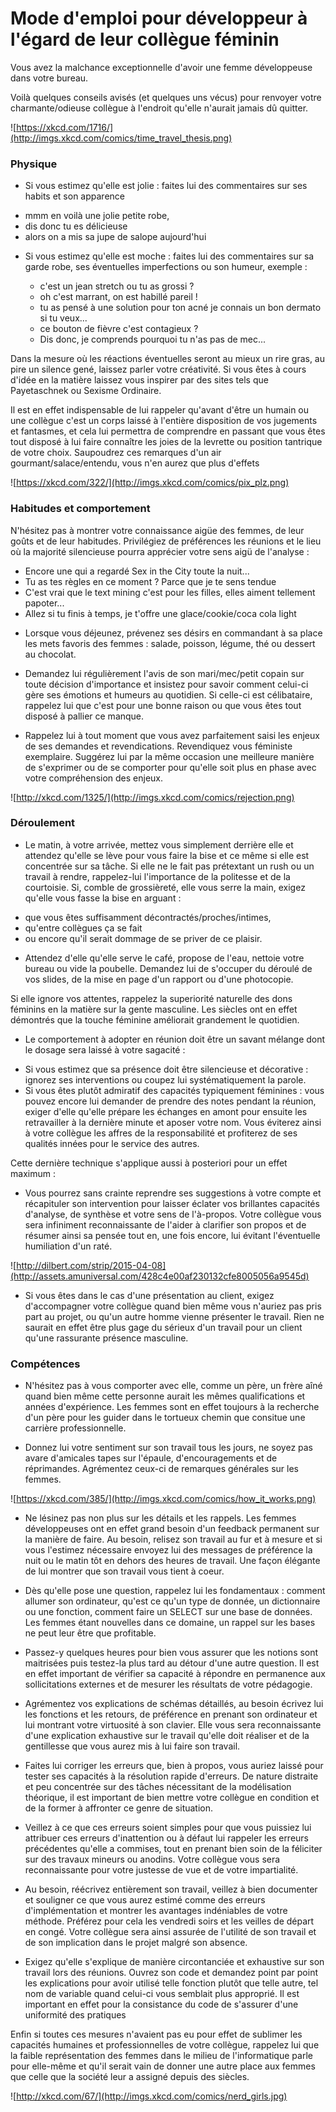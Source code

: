 # Mode d'emploi pour développeur à l'égard de leur collègue féminin

Vous avez la malchance exceptionnelle
d'avoir une femme développeuse dans votre bureau.

Voilà quelques conseils avisés (et quelques uns vécus) pour renvoyer
votre charmante/odieuse collègue à l'endroit qu'elle n'aurait jamais dû quitter.

![https://xkcd.com/1716/](http://imgs.xkcd.com/comics/time_travel_thesis.png)


### Physique
* Si vous estimez qu'elle est jolie :
 faites lui des commentaires sur ses habits et son apparence
 - mmm en voilà une jolie petite robe,
 - dis donc tu es délicieuse
 - alors on a mis sa jupe de salope aujourd'hui

* Si vous estimez qu'elle est moche :
 faites lui des commentaires sur sa garde robe, ses éventuelles imperfections
 ou son humeur, exemple :

  - c'est un jean stretch ou tu as grossi ?
  - oh c'est marrant, on est habillé pareil !
  - tu as pensé à une solution pour ton acné je connais un bon dermato si tu veux...
  - ce bouton de fièvre c'est contagieux ?
  - Dis donc, je comprends pourquoi tu n'as pas de mec...

Dans la mesure où les réactions éventuelles seront au mieux un rire gras, au pire un silence gené, laissez parler votre créativité.
Si vous êtes à cours d'idée en la matière laissez vous inspirer par des sites tels que Payetaschnek ou Sexisme Ordinaire.

Il est en effet indispensable de lui rappeler qu'avant d'être un humain ou une collègue c'est un corps laissé à l'entière disposition de vos jugements et fantasmes, et cela lui permettra de comprendre en passant que vous êtes tout disposé à lui faire connaître les joies de la levrette ou position tantrique de votre choix.
Saupoudrez ces remarques d'un air gourmant/salace/entendu,
vous n'en aurez que plus d'effets

![https://xkcd.com/322/](http://imgs.xkcd.com/comics/pix_plz.png)

### Habitudes et comportement

N'hésitez pas à montrer votre connaissance aigüe des femmes, de leur goûts et de leur habitudes.
Privilégiez de préférences les réunions et le lieu où la majorité silencieuse pourra apprécier votre sens aigü de l'analyse :
  - Encore une qui a regardé Sex in the City toute la nuit...
  - Tu as tes règles en ce moment ? Parce que je te sens tendue
  - C'est vrai que le text mining c'est pour les filles, elles aiment tellement papoter...
  - Allez si tu finis à temps, je t'offre une glace/cookie/coca cola light

* Lorsque vous déjeunez, prévenez ses désirs en commandant à sa place les mets favoris des femmes :
salade, poisson, légume, thé ou dessert au chocolat. 

* Demandez lui régulièrement l'avis de son mari/mec/petit copain sur toute décision d'importance et insistez pour savoir comment celui-ci gère ses émotions et humeurs au quotidien. Si celle-ci est célibataire, rappelez lui que c'est pour une bonne raison ou que vous êtes tout disposé à pallier ce manque.

* Rappelez lui à tout moment que vous avez parfaitement saisi les enjeux de ses demandes et revendications. Revendiquez vous féministe exemplaire. Suggérez lui par la même occasion une meilleure manière de s'exprimer ou de se comporter pour qu'elle soit plus en phase avec votre compréhension des enjeux.

![http://xkcd.com/1325/](http://imgs.xkcd.com/comics/rejection.png)


### Déroulement

* Le matin, à votre arrivée, mettez vous simplement derrière elle et attendez qu'elle se lève pour vous faire la bise et ce même si elle est concentrée sur sa tâche.
Si elle ne le fait pas prétextant un rush ou un travail à rendre,
rappelez-lui l'importance de la politesse et de la courtoisie.
Si, comble de grossièreté, elle vous serre la main, exigez qu'elle vous fasse la bise en arguant :
 - que vous êtes suffisamment décontractés/proches/intimes,
 - qu'entre collègues ça se fait
 - ou encore qu'il serait dommage de se priver de ce plaisir.

* Attendez d'elle qu'elle serve le café, propose de l'eau, nettoie votre bureau ou vide la poubelle. Demandez lui de s'occuper du déroulé de vos slides, de la mise en page d'un rapport ou d'une photocopie.

Si elle ignore vos attentes, rappelez la superiorité naturelle des dons féminins en la matière sur la gente masculine. Les siècles ont en effet démontrés que la touche féminine améliorait grandement le quotidien.

* Le comportement à adopter en réunion doit être un savant mélange dont le dosage sera laissé à votre sagacité :
 - Si vous estimez que sa présence doit être silencieuse et décorative : ignorez ses interventions ou coupez lui systématiquement la parole.
 - Si vous êtes plutôt admiratif des capacités typiquement féminines : vous pouvez encore lui demander de prendre des notes pendant la réunion, exiger d'elle qu'elle prépare les échanges en amont pour ensuite les retravailler à la dernière minute et aposer votre nom. Vous éviterez ainsi à votre collègue les affres de la responsabilité et profiterez de ses qualités innées pour le service des autres.

Cette dernière technique s'applique aussi à posteriori pour un effet maximum : 

* Vous pourrez sans crainte reprendre ses suggestions à votre compte et récapituler son intervention  pour laisser éclater vos brillantes capacités d'analyse, de synthèse et votre sens de l'à-propos.
Votre collègue vous sera infiniment reconnaissante de l'aider à clarifier son propos et de résumer ainsi sa pensée tout en, une fois encore, lui évitant l'éventuelle humiliation d'un raté.

![http://dilbert.com/strip/2015-04-08](http://assets.amuniversal.com/428c4e00af230132cfe8005056a9545d)

- Si vous êtes dans le cas d'une présentation au client, exigez d'accompagner votre collègue quand bien même vous n'auriez pas pris part au projet, ou qu'un autre homme vienne présenter le travail. Rien ne saurait en effet être plus gage du sérieux d'un travail pour un client qu'une rassurante présence masculine.



### Compétences

* N'hésitez pas à vous comporter avec elle, comme un père, un frère aîné quand bien même cette personne aurait les mêmes qualifications et années d'expérience.
Les femmes sont en effet toujours à la recherche d'un père pour les guider dans le tortueux chemin que consitue une carrière professionnelle.

* Donnez lui votre sentiment sur son travail tous les jours, ne soyez pas avare d'amicales tapes sur l'épaule, d'encouragements et de réprimandes. Agrémentez ceux-ci de remarques générales sur les femmes.

![https://xkcd.com/385/](http://imgs.xkcd.com/comics/how_it_works.png)

* Ne lésinez pas non plus sur les détails et les rappels. Les femmes développeuses ont en effet grand besoin d'un feedback permanent sur la manière de faire. Au besoin, relisez son travail au fur et à mesure et si vous l'estimez nécessaire envoyez lui des messages de préférence la nuit ou le matin tôt en dehors des heures de travail. Une façon élégante de lui montrer que son travail vous tient à coeur.

* Dès qu'elle pose une question, rappelez lui les fondamentaux : comment allumer son ordinateur, qu'est ce qu'un type de donnée, un dictionnaire ou une fonction, comment faire un SELECT sur une base de données. 
Les femmes étant nouvelles dans ce domaine, un rappel sur les bases ne peut leur être que profitable.

* Passez-y quelques heures pour bien vous assurer que les notions sont maitrisées puis testez-la plus tard au détour d'une autre question.
Il est en effet important de vérifier sa capacité à répondre en permanence aux sollicitations externes et de mesurer les résultats de votre pédagogie.

* Agrémentez vos explications de schémas détaillés, au besoin écrivez lui les fonctions et les retours, de préférence en prenant son ordinateur et lui montrant votre virtuosité à son clavier.
Elle vous sera reconnaissante d'une explication exhaustive sur le travail qu'elle doit réaliser et de la gentillesse que vous aurez mis à lui faire son travail.

* Faites lui corriger les erreurs que, bien à propos, vous auriez laissé pour tester ses capacités à la résolution rapide d'erreurs.
De nature distraite et peu concentrée sur des tâches nécessitant de la modélisation théorique, il est important de bien mettre votre collègue en condition et de la former à affronter ce genre de situation.

* Veillez à ce que ces erreurs soient simples pour que vous puissiez lui attribuer ces erreurs d'inattention ou à défaut lui rappeler les erreurs précédentes qu'elle a commises, tout en prenant bien soin de la féliciter sur des travaux mineurs ou anodins.
Votre collègue vous sera reconnaissante pour votre justesse de vue et de votre impartialité.

* Au besoin, réécrivez entièrement son travail, veillez à bien documenter et souligner ce que vous aurez estimé comme des erreurs d'implémentation et montrer les avantages indéniables de votre méthode. Préférez pour cela les vendredi soirs et les veilles de départ en congé.
Votre collègue sera ainsi assurée de l'utilité de son travail et de son implication dans le projet malgré son absence. 

* Exigez qu'elle s'explique de manière circontanciée et exhaustive sur son travail lors des réunions. Ouvrez son code et demandez point par point les explications pour avoir utilisé telle fonction plutôt que telle autre, tel nom de variable quand celui-ci vous semblait plus approprié. Il est important en effet pour la consistance du code de s'assurer d'une uniformité des pratiques

Enfin si toutes ces mesures n'avaient pas eu pour effet de sublimer les capacités humaines et professionnelles de votre collègue, rappelez lui que la faible représentation des femmes dans le milieu de l'informatique parle pour elle-même et qu'il serait vain de donner une autre place aux femmes que celle que la société leur a assigné depuis des siècles.

![http://xkcd.com/67/](http://imgs.xkcd.com/comics/nerd_girls.jpg)
